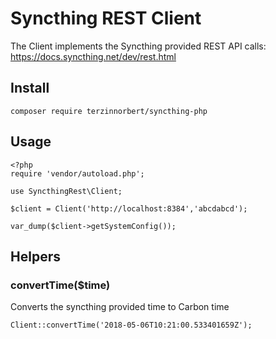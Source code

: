 # Syncthing REST Client

The Client implements the Syncthing provided REST API calls: https://docs.syncthing.net/dev/rest.html

## Install

```
composer require terzinnorbert/syncthing-php
```

## Usage

```
<?php
require 'vendor/autoload.php';

use SyncthingRest\Client;

$client = Client('http://localhost:8384','abcdabcd');

var_dump($client->getSystemConfig());
```

## Helpers

### convertTime($time)

Converts the syncthing provided time to Carbon time

```
Client::convertTime('2018-05-06T10:21:00.533401659Z');
```